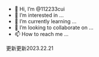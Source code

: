 - 👋 Hi, I’m @112233cui
- 👀 I’m interested in ...
- 🌱 I’m currently learning ...
- 💞️ I’m looking to collaborate on ...
- 📫 How to reach me ...

<!---
112233cui/112233cui is a ✨ special ✨ repository because its `README.md` (this file) appears on your GitHub profile.
You can click the Preview link to take a look at your changes.
--->
更新更新2023.22.21
